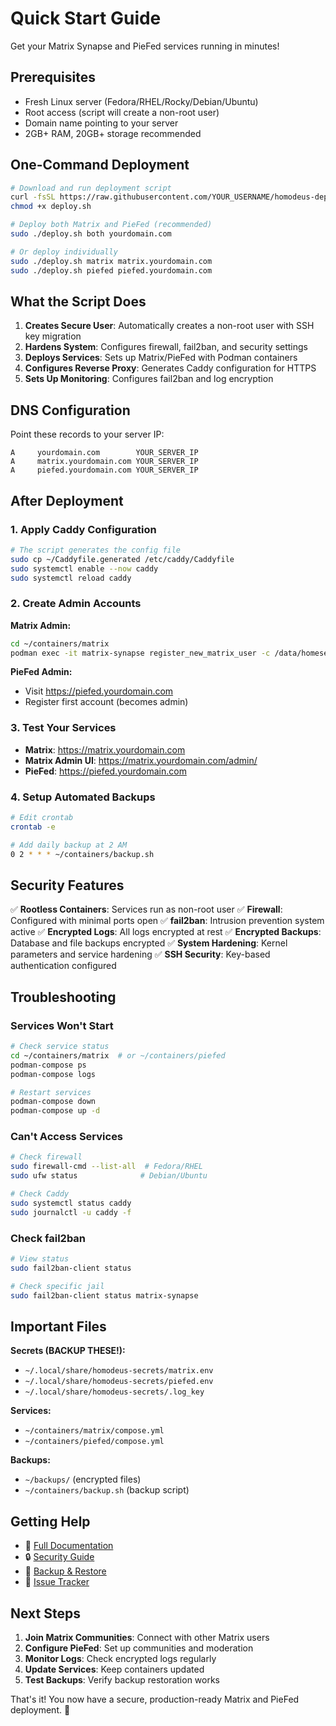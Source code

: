 # Quick Start Guide

Get your Matrix Synapse and PieFed services running in minutes!

## Prerequisites

- Fresh Linux server (Fedora/RHEL/Rocky/Debian/Ubuntu)
- Root access (script will create a non-root user)
- Domain name pointing to your server
- 2GB+ RAM, 20GB+ storage recommended

## One-Command Deployment

```bash
# Download and run deployment script
curl -fsSL https://raw.githubusercontent.com/YOUR_USERNAME/homodeus-deploy/main/deploy.sh -o deploy.sh
chmod +x deploy.sh

# Deploy both Matrix and PieFed (recommended)
sudo ./deploy.sh both yourdomain.com

# Or deploy individually
sudo ./deploy.sh matrix matrix.yourdomain.com
sudo ./deploy.sh piefed piefed.yourdomain.com
```

## What the Script Does

1. **Creates Secure User**: Automatically creates a non-root user with SSH key migration
2. **Hardens System**: Configures firewall, fail2ban, and security settings
3. **Deploys Services**: Sets up Matrix/PieFed with Podman containers
4. **Configures Reverse Proxy**: Generates Caddy configuration for HTTPS
5. **Sets Up Monitoring**: Configures fail2ban and log encryption

## DNS Configuration

Point these records to your server IP:

```
A     yourdomain.com        YOUR_SERVER_IP
A     matrix.yourdomain.com YOUR_SERVER_IP
A     piefed.yourdomain.com YOUR_SERVER_IP
```

## After Deployment

### 1. Apply Caddy Configuration

```bash
# The script generates the config file
sudo cp ~/Caddyfile.generated /etc/caddy/Caddyfile
sudo systemctl enable --now caddy
sudo systemctl reload caddy
```

### 2. Create Admin Accounts

**Matrix Admin:**
```bash
cd ~/containers/matrix
podman exec -it matrix-synapse register_new_matrix_user -c /data/homeserver.yaml --admin http://localhost:8008
```

**PieFed Admin:**
- Visit https://piefed.yourdomain.com
- Register first account (becomes admin)

### 3. Test Your Services

- **Matrix**: https://matrix.yourdomain.com
- **Matrix Admin UI**: https://matrix.yourdomain.com/admin/
- **PieFed**: https://piefed.yourdomain.com

### 4. Setup Automated Backups

```bash
# Edit crontab
crontab -e

# Add daily backup at 2 AM
0 2 * * * ~/containers/backup.sh
```

## Security Features

✅ **Rootless Containers**: Services run as non-root user
✅ **Firewall**: Configured with minimal ports open
✅ **fail2ban**: Intrusion prevention system active
✅ **Encrypted Logs**: All logs encrypted at rest
✅ **Encrypted Backups**: Database and file backups encrypted
✅ **System Hardening**: Kernel parameters and service hardening
✅ **SSH Security**: Key-based authentication configured

## Troubleshooting

### Services Won't Start
```bash
# Check service status
cd ~/containers/matrix  # or ~/containers/piefed
podman-compose ps
podman-compose logs

# Restart services
podman-compose down
podman-compose up -d
```

### Can't Access Services
```bash
# Check firewall
sudo firewall-cmd --list-all  # Fedora/RHEL
sudo ufw status              # Debian/Ubuntu

# Check Caddy
sudo systemctl status caddy
sudo journalctl -u caddy -f
```

### Check fail2ban
```bash
# View status
sudo fail2ban-client status

# Check specific jail
sudo fail2ban-client status matrix-synapse
```

## Important Files

**Secrets (BACKUP THESE!):**
- `~/.local/share/homodeus-secrets/matrix.env`
- `~/.local/share/homodeus-secrets/piefed.env`
- `~/.local/share/homodeus-secrets/.log_key`

**Services:**
- `~/containers/matrix/compose.yml`
- `~/containers/piefed/compose.yml`

**Backups:**
- `~/backups/` (encrypted files)
- `~/containers/backup.sh` (backup script)

## Getting Help

- 📖 [Full Documentation](README.md)
- 🔒 [Security Guide](SECURITY.md)
- 💾 [Backup & Restore](BACKUP_RESTORE.md)
- 🐛 [Issue Tracker](https://github.com/YOUR_USERNAME/homodeus-deploy/issues)

## Next Steps

1. **Join Matrix Communities**: Connect with other Matrix users
2. **Configure PieFed**: Set up communities and moderation
3. **Monitor Logs**: Check encrypted logs regularly
4. **Update Services**: Keep containers updated
5. **Test Backups**: Verify backup restoration works

That's it! You now have a secure, production-ready Matrix and PieFed deployment. 🎉